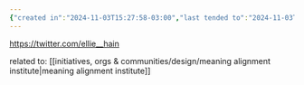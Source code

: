 ```yaml
---
{"created in":"2024-11-03T15:27:58-03:00","last tended to":"2024-11-03T15:44:26-03:00","tags":["AI","metacrisis","research","values","superstructure","socialstructure","women"],"dg-publish":true,"permalink":"/people/references/design/ellie-hain/","dgPassFrontmatter":true,"created":"2024-11-03T15:27:58.745-03:00","updated":"2024-11-03T15:44:26.796-03:00"}
---
```


https://twitter.com/ellie__hain

related to: [[initiatives, orgs & communities/design/meaning alignment institute\|meaning alignment institute]]